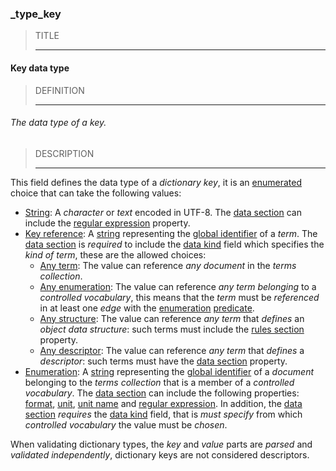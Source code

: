 ### _type_key



> TITLE
> 
> ------

#### Key data type



> DEFINITION
> 
> ------

###### The data type of a key.



> DESCRIPTION
> 
> ------

This field defines the data type of a *dictionary key*, it is an [enumerated](_type_string_enum.md) choice that can take the following values:

- [String](_type_string.md): A *character* or *text* encoded in UTF-8. The [data section](_data.md) can include the [regular expression](_regexp.md) property.
- [Key reference](_type_string_key.md): A [string](_type_string.md) representing the [global identifier](_gid.md) of a *term*. The [data section](_data.md) is *required* to include the [data kind](_kind.md) field which specifies the *kind of term*, these are the allowed choices:
    - [Any term](_any-term.md): The value can reference *any document* in the *terms collection*.
    - [Any enumeration](_any-enum.md): The value can reference *any term* *belonging* to a *controlled vocabulary*, this means that the *term* must be *referenced* in at least one *edge* with the [enumeration](_predicate_enum-of.md) [predicate](_predicate.md).
    - [Any structure](_any-object.md): The value can reference *any term* that *defines* an *object data structure*: such terms must include the [rules section](_rule.md) property.
    - [Any descriptor](_any-descriptor.md): The value can reference *any term* that *defines* a *descriptor*: such terms must have the [data section](_data.md) property.
- [Enumeration](_type_string_enum.md): A [string](_type_string.md) representing the [global identifier](_gid.md) of a *document* belonging to the *terms collection* that is a member of a *controlled vocabulary*. The [data section](_data.md) can include the following properties: [format](_format.md), [unit](_unit.md), [unit name](_unit-name.md) and [regular expression](_regex-mdp). In addition, the [data section](_data.md) *requires* the [data kind](_kind.md) field, that is *must* *specify* from which *controlled vocabulary* the value must be *chosen*.

When validating dictionary types, the *key* and *value* parts are *parsed* and *validated independently*, dictionary keys are not considered descriptors.